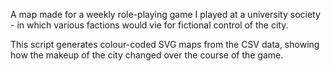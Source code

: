 A map made for a weekly role-playing game I played at a university society - in which various factions would vie for fictional control of the city.

This script generates colour-coded SVG maps from the CSV data, showing how the makeup of the city changed over the course of the game.